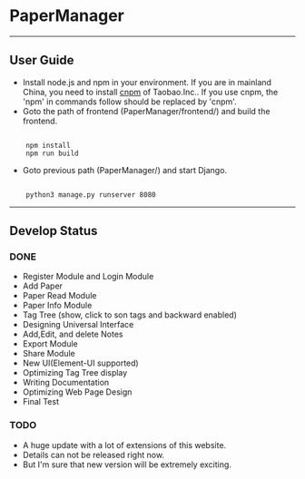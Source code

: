 # PaperManager

---

## User Guide
- Install node.js and npm in your environment. If you are in mainland China, you need to install [cnpm](http://npm.taobao.org/) of Taobao.Inc.. If you use cnpm, the 'npm' in commands follow should be replaced by 'cnpm'.
- Goto the path of frontend (PaperManager/frontend/) and build the frontend.

<pre><code>
    npm install
    npm run build
</code></pre>

- Goto previous path (PaperManager/) and start Django.

<pre><code>
    python3 manage.py runserver 8080
</code></pre>

---

## Develop Status

### DONE
- Register Module and Login Module
- Add Paper
- Paper Read Module
- Paper Info Module
- Tag Tree (show, click to son tags and backward enabled)
- Designing Universal Interface
- Add,Edit, and delete Notes 
- Export Module
- Share Module
- New UI(Element-UI supported)
- Optimizing Tag Tree display
- Writing Documentation
- Optimizing Web Page Design
- Final Test
### TODO
- A huge update with a lot of extensions of this website.
- Details can not be released right now.
- But I'm sure that new version will be extremely exciting. 

